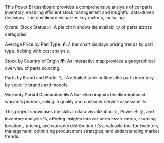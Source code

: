 This Power BI dashboard provides a comprehensive analysis of car parts inventory, enabling efficient stock management and insightful data-driven decisions. The dashboard visualizes key metrics, including:

Overall Stock Status 📈: A pie chart shows the availability of parts across categories.

Average Price by Part Type 💰: A bar chart displays pricing trends by part type, helping with cost analysis.

Stock by Country of Origin 🌍: An interactive map provides a geographical overview of parts sourcing.

Parts by Brand and Model 🏷️: A detailed table outlines the parts inventory by specific brands and models.

Warranty Period Distribution 🛠️: A bar chart depicts the distribution of warranty periods, aiding in quality and customer service assessments.

This project showcases my skills in data visualization 📊, Power BI 💻, and inventory analysis 🔍, offering insights into car parts stock status, sourcing locations, pricing, and warranty distribution. It’s a valuable tool for inventory management, optimizing procurement strategies, and understanding market trends.

